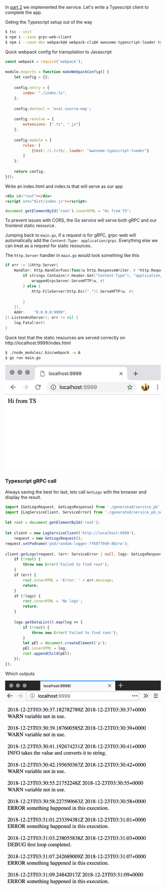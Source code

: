 In [part 2](/tutorials/grpc-with-typescript-and-go-part-2) we implemented the service. Let's write a Typescript client to complete the app.

Geting the Typescript setup out of the way
```bash
$ tsc --init
$ npm i --save grpc-web-client
$ npm i --save-dev webpack@4 webpack-cli@4 awesome-typescript-loader typescript @types/google-protobuf
```

Quick webpack config for transpilation to Javascript
```js
const webpack = require('webpack');

module.exports = function makeWebpackConfig() {
    let config = {};

    config.entry = {
        index: "./index.ts",
    };

    config.devtool = 'eval-source-map';

    config.resolve = {
        extensions: [".ts", ".js"]
    };

    config.module = {
        rules: [
            {test: /\.ts?$/, loader: "awesome-typescript-loader"}
        ]
    };

    return config;
}();
```

Write an index.html and index.ts that will serve as our app
```html
<div id="root"></div>
<script src="dist/index.js"></script>
```

```typescript
document.getElementById('root').innerHTML = "Hi from TS";
```

To prevent issues with CORS, the Go service will serve both gRPC and our frontend static resource..

Jumping back to `main.go`, if a request is for gRPC, grpc-web will automatically add the `Content-Type: application/grpc`. Everything else we can treat as a request for static resources.

The `http.Server` handler in `main.go` would look something like this

```go
if err := (&http.Server{
    Handler: http.HandlerFunc(func(w http.ResponseWriter, r *http.Request) {
        if strings.Contains(r.Header.Get("Content-Type"), "application/grpc") {
            wrappedGrpcServer.ServeHTTP(w, r)
        } else {
            http.FileServer(http.Dir(".")).ServeHTTP(w, r)

        }
    }),
    Addr:    "0.0.0.0:9999",
}).ListenAndServe(); err != nil {
    log.Fatal(err)
}
```

Quick test that the static resources are served correctly on http://localhost:9999/index.html
```bash
$ ./node_modules/.bin/webpack -w &
$ go run main.go
```

![hi from ts](/images/gwtagp3-0.png)

### Typescript gRPC call

Always saving the best for last, lets call `GetLogs` with the browser and display the result.

```typescript
import {GetLogsRequest, GetLogsResponse} from './generated/service_pb';
import {LogServiceClient, ServiceError} from './generated/service_pb_service';

let root = document.getElementById('root');

let client = new LogServiceClient('http://localhost:9999'),
    request = new GetLogsRequest();
request.setPodname('pod/random-logger-7f68f7949-88zrw');

client.getLogs(request, (err: ServiceError | null, logs: GetLogsResponse | null) => {
    if (!root) {
        throw new Error('Failed to find root');
    }
    if (err) {
        root.innerHTML = 'Error: ' + err.message;
        return;
    }
    if (!logs) {
        root.innerHTML = 'No logs';
        return;
    }

    logs.getDataList().map(log => {
        if (!root) {
            throw new Error('Failed to find root');
        }
        let pEl = document.createElement('p');
        pEl.innerHTML = log;
        root.appendChild(pEl);
    });
});
```

Which outputs

![hi from logs](/images/gwtagp3-1.png)

